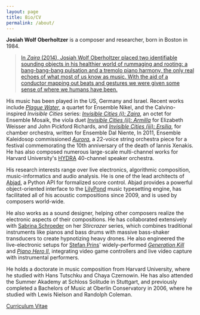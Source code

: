 ```yaml
---
layout: page
title: Bio/CV
permalink: /about/
---
```


**Josiah Wolf Oberholtzer** is a composer and researcher, born in Boston in
1984.

> [In *Zaira* (2014), Josiah Wolf Oberholtzer placed two identifiable sounding
> objects in his healthier world of rummaging and rooting: a bang-bang-bang
> pulsation and a tremolo piano harmony, the only real echoes of what most of
> us know as music. With the aid of a conductor mapping out beats and gestures
> we were given some sense of where we humans have been.][review]

His music has been played in the US, Germany and Israel. Recent works include
[*Plague Water*][pw], a quartet for Ensemble Nikel, and the Calvino-inspired
*Invisible Cities* series: [*Invisible Cities (i): Zaira*][zaira], an octet for
Ensemble Mosaik, the viola duet [*Invisible Cities (ii): Armilla*][armilla] for
Elizabeth Weisser and John Pickford Richards, and [*Invisible Cities (iii):
Ersilia*][ersilia], for chamber orchestra, written for Ensemble Dal Niente, In
2011, Ensemble Kaleidosop commissioned [*Aurora*][aurora], a 22-voice string
orchestra piece for a festival commemorating the 10th anniversary of the death
of Iannis Xenakis. He has also composed numerous large-scale multi-channel
works for Harvard University's [HYDRA][hydra] 40-channel speaker orchestra.

His research interests range over live electronics, algorithmic composition,
music-informatics and audio analysis. He is one of the lead architects of
[Abjad][abjad], a Python API for formalized score control. Abjad provides a
powerful object-oriented interface to the [LilyPond][lilypond] music
typesetting engine, has facilitated all of his acoustic compositions since
2009, and is used by composers world-wide.

He also works as a sound designer, helping other composers realize the
electronic aspects of their compositions. He has collaborated extensively with
[Sabrina Schroeder][schroeder] on her *Stircrazer* series, which combines
traditional instruments like pianos and bass drums with massive bass-shaker
transducers to create hypnotizing heavy drones. He also engineered the
live-electronic setups for [Stefan Prins][prins]' widely-performed [*Generation
Kill*][genkill] and [*Piano Hero II*][ph2], integrating video game controllers
and live video capture with instrumental performers.

He holds a doctorate in music composition from Harvard University, where he
studied with Hans Tutschku and Chaya Czernowin. He has also attended the Summer
Akademy at Schloss Solitude in Stuttgart, and previously completed a Bachelors
of Music at Oberlin Conservatory in 2006, where he studied with Lewis Nielson
and Randolph Coleman.

[Curriculum Vitae][cv]

[abjad]: /code/abjad/
[armilla]: /scores/armilla/
[aurora]: /scores/aurora/
[barroso]: http://edgarbarroso.net/
[cv]: /assets/pdfs/JosiahWolfOberholtzer_CV.pdf
[ersilia]: /scores/ersilia/
[genkill]: http://vimeo.com/63164780
[hydra]: http://huseac.fas.harvard.edu/hydra/
[lilypond]: http://lilypond.org
[mccormack]: http://www.timothy-mccormack.com/
[ph2]: http://vimeo.com/67093231 
[prins]: http://www.stefanprins.be
[pw]: /scores/plague-water/
[review]: http://www.classical-scene.com/2014/10/05/harvard-new-music/
[schroeder]: http://sabrinaschroeder.com
[shakers]: https://www.youtube.com/watch?v=pmhTjWLeZtM
[surface]: https://soundcloud.com/timothy-mccormack/interfacing-with-the-surface
[zaira]: /scores/zaira/